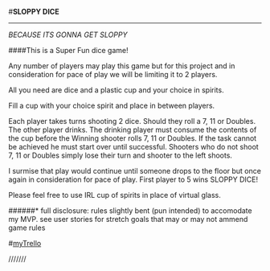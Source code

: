 #**SLOPPY DICE** 
___

_BECAUSE ITS GONNA GET SLOPPY_


####This is a Super Fun dice game!     


Any number of players may play this game but for this project and in consideration for pace of play we will be limiting it to 2 players.  

All you need are dice and a plastic cup and your choice in spirits.  

Fill a cup with your choice spirit and place in between players. 

Each player takes turns shooting 2 dice.  Should they roll a 7, 11 or Doubles. The other player drinks. The drinking player must consume the contents of the cup before the Winning shooter rolls 7, 11 or Doubles.  If the task cannot be achieved he must start over until successful.  Shooters who do not shoot 7, 11 or Doubles simply lose their turn and shooter to the left shoots.

I surmise that play would continue until someone drops to the floor but once again in consideration for pace of play. First player to 5 wins SLOPPY DICE!

Please feel free to use IRL cup of spirits in place of virtual glass.


######* full disclosure: rules slightly bent (pun intended) to accomodate my MVP. see user stories for stretch goals that may or may not ammend game rules  

#[myTrello](https://trello.com/b/PpWyqI1W/ga-project-1)



///////

